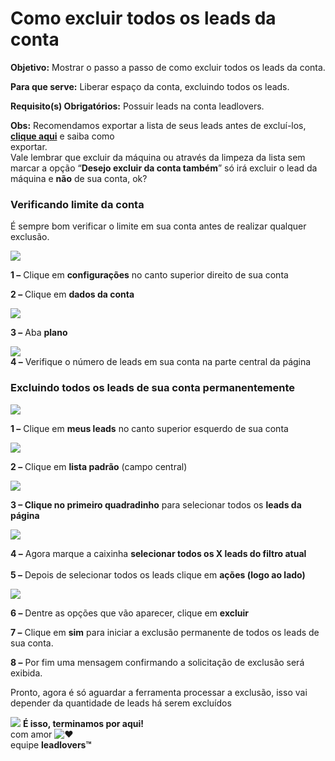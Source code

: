 # Como excluir todos os leads da conta

**Objetivo:** Mostrar o passo a passo de como excluir todos os leads da conta.

**Para que serve:** Liberar espaço da conta, excluindo todos os leads.

**Requisito(s) Obrigatórios:** Possuir leads na conta leadlovers.

**Obs:** Recomendamos exportar a lista de seus leads antes de excluí-los, [**clique aqui**](https://suporte.love/como-exportar-leads-2/) e saiba como\
exportar.\
Vale lembrar que excluir da máquina ou através da limpeza da lista sem marcar a opção “**Desejo excluir da conta também**” só irá excluir o lead da máquina e **não** de sua conta, ok?

### **Verificando limite da conta**

É sempre bom verificar o limite em sua conta antes de realizar qualquer exclusão.

[![](https://legado.leadlovers.site/wp-content/uploads/2020/09/2020-08-03\_12-52-01.png)](http://legado.leadlovers.site/wp-content/uploads/2020/09/2020-08-03\_12-52-01.png)

**1 –** Clique em **configurações** no canto superior direito de sua conta

**2 –** Clique em **dados da conta**

[![](https://legado.leadlovers.site/wp-content/uploads/2020/09/2020-08-03\_12-53-02.png)](http://legado.leadlovers.site/wp-content/uploads/2020/09/2020-08-03\_12-53-02.png)

**3 –** Aba **plano**

[![](https://legado.leadlovers.site/wp-content/uploads/2020/09/2020-08-03\_12-53-50.png)](http://legado.leadlovers.site/wp-content/uploads/2020/09/2020-08-03\_12-53-50.png)\
**4 –** Verifique o número de leads em sua conta na parte central da página

### **Excluindo todos os leads de sua conta permanentemente**

[![](https://legado.leadlovers.site/wp-content/uploads/2020/09/2020-08-03\_12-54-48.png)](http://legado.leadlovers.site/wp-content/uploads/2020/09/2020-08-03\_12-54-48.png)

**1 –** Clique em **meus leads** no canto superior esquerdo de sua conta

[![](https://legado.leadlovers.site/wp-content/uploads/2020/09/2020-08-03\_12-57-50.png)](http://legado.leadlovers.site/wp-content/uploads/2020/09/2020-08-03\_12-57-50.png)

**2 –** Clique em **lista padrão** (campo central)

[![](https://legado.leadlovers.site/wp-content/uploads/2020/09/2020-08-03\_13-00-25-1.png)](http://legado.leadlovers.site/wp-content/uploads/2020/09/2020-08-03\_13-00-25-1.png)

**3 – Clique no primeiro quadradinho** para selecionar todos os **leads da página**&#x20;

[![](https://legado.leadlovers.site/wp-content/uploads/2020/09/2020-08-03\_13-01-43.png)](http://legado.leadlovers.site/wp-content/uploads/2020/09/2020-08-03\_13-01-43.png)

**4 –** Agora marque a caixinha **selecionar todos os X leads do filtro atual**\
\
**5 –** Depois de selecionar todos os leads clique em **ações (logo ao lado)**

[![](https://legado.leadlovers.site/wp-content/uploads/2020/09/2020-08-03\_13-03-20.png)](http://legado.leadlovers.site/wp-content/uploads/2020/09/2020-08-03\_13-03-20.png)

**6 –** Dentre as opções que vão aparecer, clique em **excluir**

**7 –** Clique em **sim** para iniciar a exclusão permanente de todos os leads de sua conta.

**8 –** Por fim uma mensagem confirmando a solicitação de exclusão será exibida.

Pronto, agora é só aguardar a ferramenta processar a exclusão, isso vai depender da quantidade de leads há serem excluídos

![](https://legado.leadlovers.site/wp-content/uploads/2020/09/1f3c1.svg) **É isso, terminamos por aqui!**\
com amor ![❤](https://legado.leadlovers.site/wp-content/uploads/2020/09/2764.svg)\
equipe **leadlovers™**
